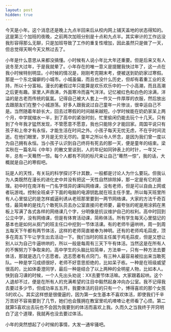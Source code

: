 ```yaml
---
layout: post
hidden: true
---
```

今天是小年。这个消息还是晚上九点半回来后从校内网上铺天盖地的状态得知的。这是第三个加班的夜晚，之前两次加班分别是十点和九点半。其实审计的工作远没我形容得那么无聊，只是加班导致了工作的重复性增加，因此虽然只是做了一天，但总觉得天啊今天又熬过去了。

小年是什么意思从来都没搞懂。小时候有人说小年比大年还重要。但是后来又有人说冬至大过年，于是我就晕了。小年存在的唯一意义是提醒我快过年了，这一点在我小时候特别明显。小时候的情况是，刚刚考完期末考，便被送到奶奶家过寒假。那是一个东北偏僻的小城市。小城虽偏，而且也没什么历史，但却有着重工业的支持，所以十分富裕。漫长的暑假过年只能算是欢乐欢乐中的一个小高潮，而且高潮之后更有趣。家里人声鼎沸，外面寒冷而喜气洋洋。记忆被红色和白色的涂满，洋溢的是古老而传统的氤氲。记得自己被大人套上一件又一件厚厚的衣服，然后放出去跟朋友们在整个小城游荡。好多人跟我说过自己童年一片惨淡，很幸运自己不是。当然随着年龄长大，回去过寒假的时间越来越短。小学时候能在奶奶家呆上两个月，中学就缩水一半，到了高中的紧张时刻，忙里偷闲仍能去玩个十几天。只有到了今年我才猛然发现，不管愿意不愿意，我也只能除夕才能回家。周国平说只有孩子和上帝才有永恒，才能生活在时间之外。小孩子每天无忧无虑，不在乎时间流逝。在他们眼里，岁月是无穷无尽的。童年之所以令人怀念，是因为我们曾一度以为自己拥有永恒。当小孩子认识到自己终将有死去的那一天，便是童年的结束。梁实秋在一篇名叫《中年》的散文里谈到，人的年纪如同钟表上的时针，一年又一年，总有一天蓦然一惊。每个人都有不同的标尺来让自己“蓦然一惊”，我的话，大概就是自己的寒假吧。

玩是人的天性，有关玩的科学探讨不计其数，一般都是讨论人为什么要玩。但我认为人类既然在漫长的进化史中并没有把这一天性自然排除掉，那一定是有它的道理。初中时在南洋有一门名字怪异的课叫网络课，没有老师，但是可以自由上网或者玩游戏。控制全班桌子下面的电脑的电源钥匙就在班主任手里。所以每天班里所有人心里惦记的是怎样威逼利诱从老班那里要到一两节网络课。大家的方法千奇百怪，最简单的是找几个敢死队员去办公室直接问老师要，最夸张的呢是用涂鸦在黑板上写满了各式各样的网络课几个字，分明像是抗议维护自己的权利。高中时回到公立中学，没有网络课，但是有体育活动课，简称体活。所有学生每天心里惦记的基本也是如何从抠门的班主任口中挖到一节体活课。有的老师牛逼哄哄，周一到周五每天下午都有两节体活，这样的老师简直被奉为神明。还有的老师鸡毛蒜皮，顶多在周五下午让学生出去活动一下。我们当时的班主任属于鸡毛蒜皮，但是又想让别人以为自己牛逼哄哄的，所以一般是每周有三天下午有体活。当然这是在所有人的不懈努力下争取来的。高中学生的头脑比较简单，方法单一，只有一种方法去要体活，那就是选几个志愿者。选志愿者有点窍门，有三种人最容易被拉出来当敢死队。一种是学习成绩很好，老师不好意思拒绝的，比如呆子栋。一种是在班级威望很高的，比如体委澄同学，最后一种是结合了以上两种的全明星人物，比如本人。快到自习课的时候，一个人先出头劝说：XX去要节体活嘛。大家跟着起哄。这个人退却不过，便是在所有人的充满希望的注目中毅然起身冲向办公室。我不记得我去要过多少节，但成功率五五开。我要体活的目的只有一个，博得喜欢的那个女孩S的欢心。其实这样想是很傻逼的，因为第一女生基本不喜欢体活，即使我们千辛万苦好不容易要到了几节，她们也会簇拥在教室里叽叽喳喳让老师看了心烦。第二就算S喜欢出去玩也不会因为我要到的体活而喜欢上我。久而久之当我终于开窍明白了这个道理，我就再也没去要过体活。

小年的突然想起了小时候的事情，大发一通牢骚吧。